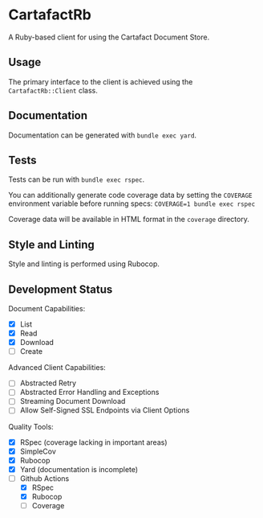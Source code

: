 # CartafactRb

A Ruby-based client for using the Cartafact Document Store.

## Usage

The primary interface to the client is achieved using the `CartafactRb::Client` class.

## Documentation

Documentation can be generated with `bundle exec yard`.

## Tests

Tests can be run with `bundle exec rspec`.

You can additionally generate code coverage data by setting the `COVERAGE` environment variable before running specs:
`COVERAGE=1 bundle exec rspec`

Coverage data will be available in HTML format in the `coverage` directory.

## Style and Linting

Style and linting is performed using Rubocop.

## Development Status

Document Capabilities:
* [x] List
* [x] Read
* [x] Download
* [ ] Create

Advanced Client Capabilities:
* [ ] Abstracted Retry
* [ ] Abstracted Error Handling and Exceptions
* [ ] Streaming Document Download
* [ ] Allow Self-Signed SSL Endpoints via Client Options

Quality Tools:
* [x] RSpec (coverage lacking in important areas)
* [x] SimpleCov
* [x] Rubocop
* [x] Yard (documentation is incomplete)
* [ ] Github Actions
  * [x] RSpec
  * [x] Rubocop
  * [ ] Coverage